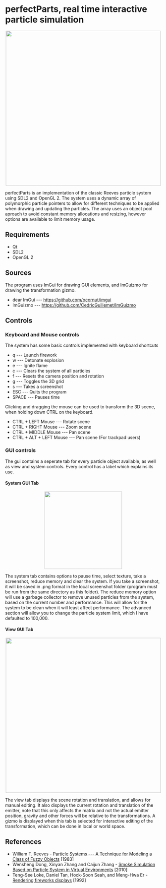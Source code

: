 # perfectParts, real time interactive particle simulation #
<p align="center">
<img src="http://i.imgur.com/avbcTIk.png" width="500">
</p>
perfectParts is an implementation of the classic Reeves particle system using SDL2 and OpenGL 2.
The system uses a dynamic array of polymorphic particle pointers to allow for different techniques 
to be applied when drawing and updating the particles. The array uses an object pool aproach to 
avoid constant memory allocations and resizing, however options are available to limit memory usage.

## Requirements ##
- Qt
- SDL2
- OpenGL 2

## Sources ##
The program uses ImGui for drawing GUI elements, and ImGuizmo for drawing the transformation gizmo.
- dear ImGui --- https://github.com/ocornut/imgui
- ImGuizmo --- https://github.com/CedricGuillemet/ImGuizmo

## Controls ##
### Keyboard and Mouse controls ###
The system has some basic controls implemented with keyboard shortcuts

- q --- Launch firework
- w --- Detonate explosion
- e --- Ignite flame
- c --- Clears the system of all particles
- f --- Resets the camera position and rotation
- g --- Toggles the 3D grid
- s --- Takes a screenshot
- ESC --- Quits the program
- SPACE --- Pauses time

Clicking and dragging the mouse can be used to transform the 3D scene, when holding down CTRL on the keyboard.
- CTRL + LEFT Mouse --- Rotate scene
- CTRL + RIGHT Mouse --- Zoom scene
- CTRL + MIDDLE Mouse --- Pan scene
- CTRL + ALT + LEFT Mouse --- Pan scene (For trackpad users)

### GUI controls ###

The gui contains a seperate tab for every particle object available, as well as view and system controls.
Every control has a label which explains its use.

#### System GUI Tab ####
<p align="center">
<img src="http://i.imgur.com/GLfH7ny.png" width="250">
</p>
The system tab contains options to pause time, select texture, take a screenshot, reduce memory and clear the system.
If you take a screenshot, it will be saved in .png format in the local screenshot folder (program must be run from the same directory as this folder).
The reduce memory option will use a garbage collector to remove unused particles from the system, based on the current number and performance. 
This will allow for the system to be clean when it will least affect performance. 
The advanced section will allow you to change the particle system limit, which I have defaulted to 100,000.

#### View GUI Tab ####
<p align="center">
<img src="http://i.imgur.com/E3d5jDZ.png" width="500">
</p>
The view tab displays the scene rotation and translation, and allows for manual editing.
It also displays the current rotation and translation of the emitter, note that this only affects the matrix and not the actual emitter position, gravity and other forces will be relative to the transformations.
A gizmo is displayed when this tab is selected for interactive editing of the transformation, which can be done in local or world space.

## References ##
- William T. Reeves - [Particle Systems --- A Technique for Modeling a Class of Fuzzy Objects](https://www.lri.fr/~mbl/ENS/IG2/devoir2/files/docs/fuzzyParticles.pdf) [1983]
- Wensheng Dong, Xinyan Zhang and Caijun Zhang - [Smoke Simulation Based on Particle System in Virtual Environments](http://ieeexplore.ieee.org/document/5694138/) [2010]
- Teng-See Loke, Daniel Tan, Hock-Soon Seah, and Meng-Hwa Er - [Rendering fireworks displays](http://ieeexplore.ieee.org/document/135912/) [1992]
